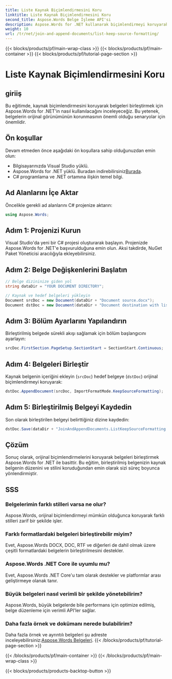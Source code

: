 ```yaml
---
title: Liste Kaynak Biçimlendirmesini Koru
linktitle: Liste Kaynak Biçimlendirmesini Koru
second_title: Aspose.Words Belge İşleme API'si
description: Aspose.Words for .NET kullanarak biçimlendirmeyi koruyarak Word belgelerini nasıl birleştireceğinizi öğrenin. Bu eğitim, sorunsuz belge birleştirme için adım adım rehberlik sağlar.
weight: 10
url: /tr/net/join-and-append-documents/list-keep-source-formatting/
---
```


{{< blocks/products/pf/main-wrap-class >}}
{{< blocks/products/pf/main-container >}}
{{< blocks/products/pf/tutorial-page-section >}}

# Liste Kaynak Biçimlendirmesini Koru

## giriiş

Bu eğitimde, kaynak biçimlendirmesini koruyarak belgeleri birleştirmek için Aspose.Words for .NET'in nasıl kullanılacağını inceleyeceğiz. Bu yetenek, belgelerin orijinal görünümünün korunmasının önemli olduğu senaryolar için önemlidir.

## Ön koşullar

Devam etmeden önce aşağıdaki ön koşullara sahip olduğunuzdan emin olun:

- Bilgisayarınızda Visual Studio yüklü.
-  Aspose.Words for .NET yüklü. Buradan indirebilirsiniz[Burada](https://releases.aspose.com/words/net/).
- C# programlama ve .NET ortamına ilişkin temel bilgi.

## Ad Alanlarını İçe Aktar

Öncelikle gerekli ad alanlarını C# projenize aktarın:

```csharp
using Aspose.Words;
```

## Adım 1: Projenizi Kurun

Visual Studio'da yeni bir C# projesi oluşturarak başlayın. Projenizde Aspose.Words for .NET'e başvurulduğuna emin olun. Aksi takdirde, NuGet Paket Yöneticisi aracılığıyla ekleyebilirsiniz.

## Adım 2: Belge Değişkenlerini Başlatın

```csharp
// Belge dizininize giden yol
string dataDir = "YOUR DOCUMENT DIRECTORY";

// Kaynak ve hedef belgeleri yükleyin
Document srcDoc = new Document(dataDir + "Document source.docx");
Document dstDoc = new Document(dataDir + "Document destination with list.docx");
```

## Adım 3: Bölüm Ayarlarını Yapılandırın

Birleştirilmiş belgede sürekli akışı sağlamak için bölüm başlangıcını ayarlayın:

```csharp
srcDoc.FirstSection.PageSetup.SectionStart = SectionStart.Continuous;
```

## Adım 4: Belgeleri Birleştir

Kaynak belgenin içeriğini ekleyin (`srcDoc`) hedef belgeye (`dstDoc`) orijinal biçimlendirmeyi koruyarak:

```csharp
dstDoc.AppendDocument(srcDoc, ImportFormatMode.KeepSourceFormatting);
```

## Adım 5: Birleştirilmiş Belgeyi Kaydedin

Son olarak birleştirilen belgeyi belirttiğiniz dizine kaydedin:

```csharp
dstDoc.Save(dataDir + "JoinAndAppendDocuments.ListKeepSourceFormatting.docx");
```

## Çözüm

Sonuç olarak, orijinal biçimlendirmelerini koruyarak belgeleri birleştirmek Aspose.Words for .NET ile basittir. Bu eğitim, birleştirilmiş belgenizin kaynak belgenin düzenini ve stilini koruduğundan emin olarak sizi süreç boyunca yönlendirmiştir.

## SSS

### Belgelerimin farklı stilleri varsa ne olur?
Aspose.Words, orijinal biçimlendirmeyi mümkün olduğunca koruyarak farklı stilleri zarif bir şekilde işler.

### Farklı formatlardaki belgeleri birleştirebilir miyim?
Evet, Aspose.Words DOCX, DOC, RTF ve diğerleri de dahil olmak üzere çeşitli formatlardaki belgelerin birleştirilmesini destekler.

### Aspose.Words .NET Core ile uyumlu mu?
Evet, Aspose.Words .NET Core'u tam olarak destekler ve platformlar arası geliştirmeye olanak tanır.

### Büyük belgeleri nasıl verimli bir şekilde yönetebilirim?
Aspose.Words, büyük belgelerde bile performans için optimize edilmiş, belge düzenleme için verimli API'ler sağlar.

### Daha fazla örnek ve dokümanı nerede bulabilirim?
 Daha fazla örnek ve ayrıntılı belgeleri şu adreste inceleyebilirsiniz:[Aspose.Words Belgeleri](https://reference.aspose.com/words/net/).
{{< /blocks/products/pf/tutorial-page-section >}}

{{< /blocks/products/pf/main-container >}}
{{< /blocks/products/pf/main-wrap-class >}}

{{< blocks/products/products-backtop-button >}}
